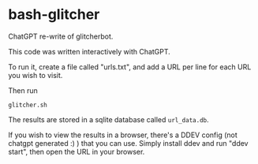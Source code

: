 # bash-glitcher
ChatGPT re-write of glitcherbot.

This code was written interactively with ChatGPT.

To run it, create a file called "urls.txt", and add a URL per line for each URL you wish to visit.

Then run

`glitcher.sh`

The results are stored in a sqlite database called `url_data.db`.

If you wish to view the results in a browser, there's a DDEV config (not chatgpt generated :) ) that you can use.  Simply install ddev and run "ddev start", then open the URL in your browser.
